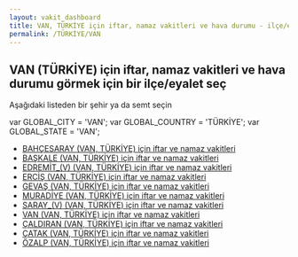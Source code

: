 ```yaml
---
layout: vakit_dashboard
title: VAN, TÜRKİYE için iftar, namaz vakitleri ve hava durumu - ilçe/eyalet seç
permalink: /TÜRKİYE/VAN
---
```


## VAN (TÜRKİYE) için iftar, namaz vakitleri ve hava durumu  görmek için bir ilçe/eyalet seç

Aşağıdaki listeden bir şehir ya da semt seçin



  var GLOBAL_CITY = 'VAN';
  var GLOBAL_COUNTRY = 'TÜRKİYE';
  var GLOBAL_STATE = 'VAN';
* [BAHÇESARAY (VAN, TÜRKİYE) için iftar ve namaz vakitleri](/TÜRKİYE/VAN/BAHÇESARAY)
* [BAŞKALE (VAN, TÜRKİYE) için iftar ve namaz vakitleri](/TÜRKİYE/VAN/BAŞKALE)
* [EDREMİT_(V) (VAN, TÜRKİYE) için iftar ve namaz vakitleri](/TÜRKİYE/VAN/EDREMİT_(V))
* [ERCİŞ (VAN, TÜRKİYE) için iftar ve namaz vakitleri](/TÜRKİYE/VAN/ERCİŞ)
* [GEVAŞ (VAN, TÜRKİYE) için iftar ve namaz vakitleri](/TÜRKİYE/VAN/GEVAŞ)
* [MURADİYE (VAN, TÜRKİYE) için iftar ve namaz vakitleri](/TÜRKİYE/VAN/MURADİYE)
* [SARAY_(V) (VAN, TÜRKİYE) için iftar ve namaz vakitleri](/TÜRKİYE/VAN/SARAY_(V))
* [VAN (VAN, TÜRKİYE) için iftar ve namaz vakitleri](/TÜRKİYE/VAN/VAN)
* [ÇALDIRAN (VAN, TÜRKİYE) için iftar ve namaz vakitleri](/TÜRKİYE/VAN/ÇALDIRAN)
* [ÇATAK (VAN, TÜRKİYE) için iftar ve namaz vakitleri](/TÜRKİYE/VAN/ÇATAK)
* [ÖZALP (VAN, TÜRKİYE) için iftar ve namaz vakitleri](/TÜRKİYE/VAN/ÖZALP)
</script>
<script type="text/javascript">